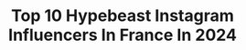 ---
title: Top 10 Hypebeast Instagram Influencers In France In 2024
description: >-
  Find top hypebeast Instagram influencers in France in 2024. Most popular hashtags: #hypebeast #streetwear #streetstyle #snobshots.
platform: Instagram
hits: 91
text_top: Analyze the best Instagram influencers on inBeat.
text_bottom: Our search engine aggregates 91 Instagram influencers like this in France for you to contact.
profiles:
  - username: "treubleumedia"
    fullname: >-
      TREU BLEU MEDIA®⚡️
    bio: >-
      As Seen On CNN, ELLE, HYPEBAE, HYPEBEAST, REFINERY29, WWD & TEEN VOGUE #TREUBLEU Contactless Services👇🏻👇🏽👇🏾👇🏿
    location: "France"
    followers: 10059
    engagement: 532
    commentsToLikes: 0.000000
    id: ck0vwgyb4tova0i19eg54hma6
    verified: false
    hashtags: ""
  - username: "hypebeastfr"
    fullname: >-
      HYPEBEAST FRANCE
    bio: >-
      Plus Loin Dans La Culture
    location: "France"
    followers: 72432
    engagement: 186
    commentsToLikes: 0.008508
    id: ck1362fx74fhl0i19xg2snhim
    verified: true
    hashtags: ""
  - username: "moro_julien_"
    fullname: >-
      𝗝𝘂𝗹𝗶𝗲𝗻 𝗠𝗼𝗿𝗲𝗮𝘂  📷📹
    bio: >-
      📍𝗣𝗮𝗿𝗶𝘀, 𝗙𝗿 • Pʜᴏᴛᴏɢʀᴀᴘʜᴇ ﹣ Vɪᴅᴇ́ᴀsᴛᴇ ﹣ D.A • Cᴏɴᴛʀɪʙᴜᴛᴏʀ @parisnolimit Mon projet "𝗔𝗨 𝗖𝗢𝗘𝗨𝗥 𝗗𝗨 𝗚𝗥𝗔𝗡𝗗 𝗣𝗔𝗡𝗔𝗠𝗘" by CarteBlanche @psg Disponible ici ⬇️
    location: "France"
    followers: 18909
    engagement: 423
    commentsToLikes: 0.032775
    id: ck5hpzlnjs8kw0i11nk6ewg4r
    verified: false
    hashtags: "#canon, #life, #sonyalpha, #icicestparis"
  - username: "prraazz"
    fullname: >-
      Praz
    bio: >-
      🇨🇵 FR 🏙️ Just sharing outfits
    location: "France"
    followers: 35554
    engagement: 1252
    commentsToLikes: 0.028840
    id: ck0w60o6g6ck60i193zccbvja
    verified: false
    hashtags: "#minimalfits, #beststreetoutfit, #snkrskickcheck, #y2kaesthetic"
  - username: "sylvainmante"
    fullname: >-
      Sylvain Mante
    bio: >-
      & Globe-trotter 🎬 @ozzak.fr ‘s Father ! 🐘 Nantes
    location: "France"
    followers: 23144
    engagement: 110
    commentsToLikes: 0.056807
    id: ck5q10h3z8nm20i11dv3vphcx
    verified: false
    hashtags: "#jeuxconcours, #travel, #streetwear, #nantes"
  - username: "marie_garetoff"
    fullname: >-
      Marie Garet
    bio: >-
      PASSIONNÉE- IDEL - IBODE - féministe engagée - protectrice des animaux 💯 Tattoo - travel - sneakers - lifestyle - CRAZY TikTok : marie.garet
    location: "France"
    followers: 113695
    engagement: 104
    commentsToLikes: 0.025275
    id: ckf5mcl7jt7ls0j23gmql5fo7
    verified: true
    hashtags: "#streetwear, #sneakershouts, #hypebeast, #bvlkvis"
  - username: "poutge"
    fullname: >-
      Jean
    bio: >-
      🇩🇰 Cph & 🇨🇵 Bordeaux 📸 Travel photographer/Content creator 🛩️ Certified drone operator 📩 luxe.jean@gmail.com 🖥️ Website :
    location: "France"
    followers: 65072
    engagement: 85
    commentsToLikes: 0.031302
    id: ck0u0h8uhto8m0i19zgacjzho
    verified: false
    hashtags: "#doyoutravel, #igworldclub, #lensculture, #visitbordeaux"
  - username: "khalidx.0"
    fullname: >-
      Streetwear & Classic
    bio: >-
      Saudi Arabia - Eastern province 🇸🇦📍 DM me for inquiries - collaboration 📥 I don’t do fashion, I am fashion ‎رابط بوتيكي 👇🏽
    location: "France"
    followers: 14716
    engagement: 710
    commentsToLikes: 0.184126
    id: ck5q31dx1ir710i115du97tjh
    verified: false
    hashtags: "#mydailystreet, #vpg, #virtualstylist, #classyvision"
  - username: "i.am.jo.blz"
    fullname: >-
      Jo blaze©️
    bio: >-
      Good Vibes Only [ LIFESTYLE | SNEVK3RS | PORTRVIT] ————————————
    location: "France"
    followers: 3842
    engagement: 637
    commentsToLikes: 0.140459
    id: ck5btoxgugc8p0i119mmyfu7b
    verified: false
    hashtags: "#krispysoles, #jordanaddict, #womft, #certifiedpic"
  - username: "r.m.best"
    fullname: >-
      [ 𝗖𝗵𝗿𝗶𝘀 𝗥𝗺𝗯 ]
    bio: >-
      🌐 𝐁𝐋𝐌 ✊🏽 📍 PARIS 🇫🇷 PSG 🔴🔵 📩 krisrmb@gmail.com
    location: "France"
    followers: 23770
    engagement: 493
    commentsToLikes: 0.023237
    id: ck5c0r8c9tp2k0i119v495yuz
    verified: false
    hashtags: "#ottdmen, #hypebeast, #vjintage, #classyoutfit"
---
